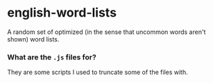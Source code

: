 # english-word-lists
A random set of optimized (in the sense that uncommon words aren't shown) word lists.

### What are the `.js` files for?
They are some scripts I used to truncate some of the files with.

